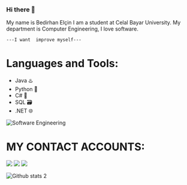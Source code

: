 ### Hi there 👋 
My name is Bedirhan Elçin
I am a student at Celal Bayar University.
My department is Computer Engineering, 
I love software.

`---I want  improve myself---`
 # Languages and Tools:<br />
- Java ♨️
- Python 🐍
- C# 🔷
- SQL 🗃️
- .NET 🌐
 

![Software Engineering](https://media.giphy.com/media/4rZA5D22301iMgrUNd/giphy.gif)

 # MY CONTACT ACCOUNTS:<br />
 
<tr>
<td><a style="color: white;text-decoration: none;" href="https://www.linkedin.com/in/bedirhan-el%C3%A7in" target="_blank" rel="noopener noreferrer" title="Website"> <img src="https://img.icons8.com/fluency/48/000000/linkedin.png"/></img></a></td>
<td><a style="color: white;text-decoration: none;" href="https://instagram.com/bedirhn_elcn?igshid=Y2M0YTlkZGNmOQ==" target="_blank" rel="noopener noreferrer" title="Website"> <img src="https://img.icons8.com/fluency/48/000000/instagram-new.png"/></img></a></td>
<a href="mailto: elcinbedirhan1@gmail.com" style="color: #3a5a5b;text-decoration: none;"title="Mail atmak için tıklayın"><img src="https://img.icons8.com/fluency/48/000000/mail.png"/></img></a></tr>
 

![Github stats 2](https://github-readme-stats.vercel.app/api?username=BedirhanE&show_icons=true&theme=radical)




<!--
**BedirhanE/BedirhanE** is a ✨ _special_ ✨ repository because its `README.md` (this file) appears on your GitHub profile.

Here are some ideas to get you started:

- 🔭 I’m currently working on ...
- 🌱 I’m currently learning ...
- 👯 I’m looking to collaborate on ...
- 🤔 I’m looking for help with ...
- 💬 Ask me about ...
- 📫 How to reach me: ...
- 😄 Pronouns: ...
- ⚡ Fun fact: ...
-->
